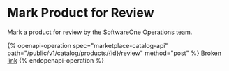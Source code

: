# Mark Product for Review

Mark a product for review by the SoftwareOne Operations team.

{% openapi-operation spec="marketplace-catalog-api" path="/public/v1/catalog/products/{id}/review" method="post" %}
[Broken link](broken-reference)
{% endopenapi-operation %}
